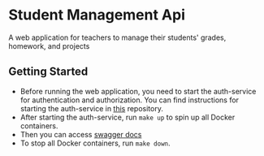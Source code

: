 # Student Management Api

A web application for teachers to manage their students' grades, homework, and projects

## Getting Started
- Before running the web application, you need to start the auth-service for authentication and authorization. You can find instructions for starting the auth-service in [this](https://github.com/orbirpinar/student-management-auth-service) repository.
- After starting the auth-service, run `make up` to spin up all Docker containers.
- Then you can access [swagger docs](http://localhost:8082/swagger-ui.html)
- To stop all Docker containers, run `make down`.


